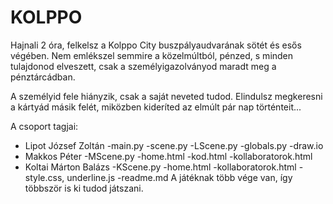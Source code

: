 # KOLPPO
Hajnali 2 óra, felkelsz a Kolppo City buszpályaudvarának sötét és esős végében. Nem emlékszel semmire a közelmúltból, pénzed, s minden tulajdonod elveszett, csak a személyigazolványod maradt meg a pénztárcádban. 

A személyid fele hiányzik, csak a saját neveted tudod. Elindulsz megkeresni a kártyád másik felét, miközben kideríted az elmúlt pár nap történteit...

A csoport tagjai:
- Lipot József Zoltán
  -main.py
  -scene.py
  -LScene.py
  -globals.py
  -draw.io
- Makkos Péter
  -MScene.py
  -home.html
  -kod.html
  -kollaboratorok.html
- Koltai Márton Balázs
  -KScene.py
  -home.html
  -kollaboratorok.html
  -style.css, underline.js
  -readme.md
A játéknak több vége van, így  többször is ki tudod játszani.
